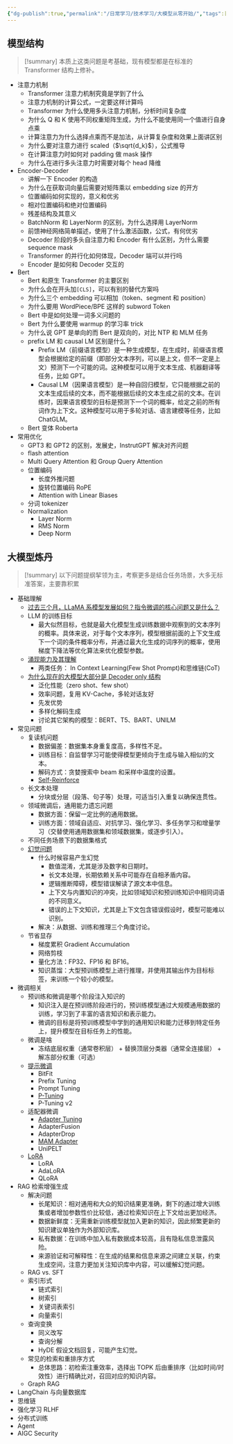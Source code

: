 ```yaml
---
{"dg-publish":true,"permalink":"/日常学习/技术学习/大模型从零开始/","tags":["Programming🖥️"],"noteIcon":"1","created":"2024-03-09T19:14:40.497+08:00","updated":"2024-03-10T16:38:14.099+08:00"}
---
```


## 模型结构

> [!summary] 本质上这类问题是考基础，现有模型都是在标准的 Transformer 结构上修补。

-   注意力机制
    -   Transformer 注意力机制究竟是学到了什么
    -   注意力机制的计算公式，一定要这样计算吗
    -   Transformer 为什么使用多头注意力机制，分析时间复杂度
    -   为什么 Q 和 K 使用不同权重矩阵生成，为什么不能使用同一个值进行自身点乘
    -   计算注意力为什么选择点乘而不是加法，从计算复杂度和效果上面讲区别
    -   为什么要对注意力进行 scaled（$\sqrt{d_k}$），公式推导
    -   在计算注意力时如何对 padding 做 mask 操作
    -   为什么在进行多头注意力时需要对每个 head 降维
-   Encoder-Decoder
    -   讲解一下 Encoder 的构造
    -   为什么在获取词向量后需要对矩阵乘以 embedding size 的开方
    -   位置编码如何实现的，意义和优劣
    -   相对位置编码和绝对位置编码
    -   残差结构及其意义
    -   BatchNorm 和 LayerNorm 的区别，为什么选择用 LayerNorm
    -   前馈神经网络简单描述，使用了什么激活函数，公式，有何优劣
    -   Decoder 阶段的多头自注意力和 Encoder 有什么区别，为什么需要 sequence mask
    -   Transformer 的并行化如何体现，Decoder 端可以并行吗
    -   Encoder 是如何和 Decoder 交互的
-   Bert
    -   Bert 和原生 Transformer 的主要区别
    -   为什么会在开头加`[CLS]`，可以有别的替代方案吗
    -   为什么三个 embedding 可以相加（token、segment 和 position）
    -   为什么要用 WordPiece/BPE 这样的 subword Token
    -   Bert 中是如何处理一词多义问题的
    -   Bert 为什么要使用 warmup 的学习率 trick
    -   为什么说 GPT 是单向的而 Bert 是双向的，对比 NTP 和 MLM 任务
    -   prefix LM 和 causal LM 区别是什么？
        -   Prefix LM（前缀语言模型）是一种生成模型，在生成时，前缀语言模型会根据给定的前缀（即部分文本序列，可以是上文，但不一定是上文）预测下一个可能的词。这种模型可以用于文本生成、机器翻译等任务，比如 GPT。
        -   Causal LM（因果语言模型）是一种自回归模型，它只能根据之前的文本生成后续的文本，而不能根据后续的文本生成之前的文本。在训练时，因果语言模型的目标是预测下一个词的概率，给定之前的所有词作为上下文。这种模型可以用于多轮对话、语言建模等任务，比如 ChatGLM。
    -   Bert 变体 Roberta
-   常用优化
    -   GPT3 和 GPT2 的区别，发展史，InstrutGPT 解决对齐问题
    -   flash attention
    -   Multi Query Attention 和 Group Query Attention
    -   位置编码
        -   长度外推问题
        -   旋转位置编码 RoPE
        -   Attention with Linear Biases
    -   分词 tokenizer
    -   Normalization
        -   Layer Norm
        -   RMS Norm
        -   Deep Norm

## 大模型炼丹

> [!summary] 以下问题提纲挈领为主，考察更多是结合任务场景，大多无标准答案，主要靠积累

-   基础理解
    -   [过去三个月，LLaMA 系模型发展如何？指令微调的核心问题又是什么？](https://mp.weixin.qq.com/s/cXPNyOeK9vFjJcgxc_LqZQ)
    -   LLM 的训练目标
        -   最大似然目标，也就是最大化模型生成训练数据中观察到的文本序列的概率。具体来说，对于每个文本序列，模型根据前面的上下文生成下一个词的条件概率分布，并通过最大化生成的词序列的概率，使用梯度下降法等优化算法来优化模型参数。
    -   [涌现能力及其理解](https://zhuanlan.zhihu.com/p/621438653)
        -   两类任务： In Context Learning(Few Shot Prompt)和思维链(CoT)
    -   [为什么现在的大模型大部分是 Decoder only 结构](https://www.zhihu.com/question/588325646/answer/3357252612)
        -   泛化性能（zero shot、few shot）
        -   效率问题，复用 KV-Cache，多轮对话友好
        -   先发优势
        -   多样化解码生成
        -   讨论其它架构的模型：BERT、T5、BART、UNILM
-   常见问题
    -   复读机问题
        -   数据偏差：数据集本身重复度高，多样性不足。
        -   训练目标：自监督学习可能使得模型更倾向于生成与输入相似的文本。
        -   解码方式：贪婪搜索中 beam 和采样中温度的设置。
        -   [Self-Reinforce](https://zhihu.com/question/616130636/answer/3166309896)
    -   长文本处理
        -   分块或分层（段落、句子等）处理，可适当引入重复以确保连贯性。
    -   领域微调后，通用能力遗忘问题
        -   数据方面：保留一定比例的通用数据。
        -   训练方面：领域自适应、对抗学习、强化学习、多任务学习和增量学习（交替使用通用数据集和领域数据集，或逐步引入）。
    -   不同任务场景下的数据集格式
    -   [幻觉问题](https://www.zhihu.com/question/635776684)
        -   什么时候容易产生幻觉
            -   数值混淆，尤其是涉及数字和日期时。
            -   长文本处理，长期依赖关系中可能存在自相矛盾内容。
            -   逻辑推断障碍，模型错误解读了源文本中信息。
            -   上下文与内置知识的冲突，比如领域知识和预训练知识中相同词语的不同意义。
            -   错误的上下文知识，尤其是上下文包含错误假设时，模型可能难以识别。
        -   解决：从数据、训练和推理三个角度讨论。
    -   节省显存
        -   梯度累积 Gradient Accumulation
        -   网络剪枝
        -   量化方法：FP32、FP16 和 BF16。
        -   知识蒸馏：大型预训练模型上进行推理，并使用其输出作为目标标签，来训练一个较小的模型。
-   微调相关
    -   预训练和微调是哪个阶段注入知识的
        -   知识注入是在预训练阶段进行的，预训练模型通过大规模通用数据的训练，学习到了丰富的语言知识和表示能力。
        -   微调的目标是将预训练模型中学到的通用知识和能力迁移到特定任务上，提升模型在目标任务上的性能。
    -   微调是啥
        -   冻结底层权重（通常卷积层） + 替换顶层分类器（通常全连接层） + 解冻部分权重（可选）
    -   [提示微调](https://zhuanlan.zhihu.com/p/635686756)
        -   BitFit
        -   Prefix Tuning
        -   Prompt Tuning
        -   [P-Tuning](https://zhuanlan.zhihu.com/p/635848732)
        -   P-Tuning v2
    -   适配器微调
        -   [Adapter Tuning](https://zhuanlan.zhihu.com/p/636038478)
        -   AdapterFusion
        -   AdapterDrop
        -   [MAM Adapter](https://zhuanlan.zhihu.com/p/636362246)
        -   UniPELT
    -   [LoRA](https://zhuanlan.zhihu.com/p/636215898)
        -   LoRA
        -   AdaLoRA
        -   QLoRA
-   RAG 检索增强生成
    -   解决问题
        -   长尾知识：相对通用和大众的知识结果更准确，剩下的通过增大训练集或者增加参数性价比较低，通过检索知识在上下文给出更加经济。
        -   数据新鲜度：无需重新训练模型就加入更新的知识，因此频繁更新的知识建议单独作为外部知识库。
        -   私有数据：在训练中加入私有数据成本较高，且有隐私信息泄露风险。
        -   来源验证和可解释性：在生成的结果和信息来源之间建立关联，约束生成空间，注意力更加关注知识库中内容，可以缓解幻觉问题。
    -   RAG vs. SFT
    -   索引形式
        -   链式索引
        -   树索引
        -   关键词表索引
        -   向量索引
    -   查询变换
        -   同义改写
        -   查询分解
        -   HyDE 假设文档回复，可能产生幻觉。
    -   常见的检索和重排序方式
        -   总体思路：初检索注重效率，选择出 TOPK 后由重排序（比如时间/时效性）进行精确比对，召回对应的知识内容。
    -   Graph RAG
-   LangChain 与向量数据库
-   思维链
-   强化学习 RLHF
-   分布式训练
-   Agent
-   AIGC Security
